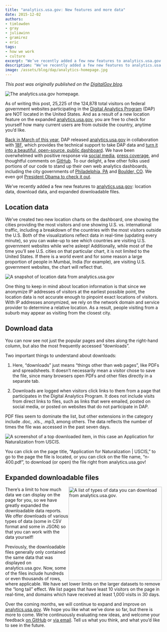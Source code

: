 ```yaml
---
title: "analytics.usa.gov: New features and more data"
date: 2015-12-02
authors:
- timlowden
- gray
- juliawinn
- gramirez
- eric
tags:
- how we work
- culture
excerpt: "We’ve recently added a few new features to analytics.usa.gov: location data, download data, and expanded downloadable files."
description: "We’ve recently added a few new features to analytics.usa.gov: location data, download data, and expanded downloadable files."
image: /assets/blog/dap/analytics-homepage.jpg
---
```


*This post was originally published on the [DigitalGov blog](https://www.digitalgov.gov/2015/12/01/analytics-usa-gov-new-features-and-more-data).*

![The analytics.usa.gov homepage.]({{site.baseurl}}/assets/blog/dap/analytics-homepage.jpg)

As of writing this post, 25,225 of the 124,878 total visitors on federal
government websites participating in the [Digital Analytics
Program](http://www.digitalgov.gov/services/dap/) (DAP) are NOT located
in the United States. And as a result of a new location feature on the
expanded [analytics.usa.gov](https://analytics.usa.gov/), you are free
to check for yourself how many current users are from outside the
country, anytime you’d like.

[Back in March of this year](http://mashable.com/2015/03/19/white-house-open-source-analytics/#lw5sIJFfwqq9),
DAP released [analytics.usa.gov](https://analytics.usa.gov/) in
collaboration with [18F](https://18f.gsa.gov/), which provides the
technical support to take DAP data and [turn it into a beautiful,
open-source, public
dashboard](https://18f.gsa.gov/2015/03/19/how-we-built-analytics-usa-gov/).
We have been overwhelmed with positive response via [social
media](https://twitter.com/18F/status/578563466018963456), [press
coverage](https://www.washingtonpost.com/news/the-switch/wp/2015/03/19/the-most-popular-government-web-sites-ranked/),
and thoughtful comments on
[GitHub](https://github.com/18F/analytics.usa.gov). To our delight, a
few other folks used portions of our code to stand up their own web
analytics dashboards, including the city governments of [Philadelphia,
PA](http://analytics.phila.gov/) and [Boulder,
CO](https://bouldercolorado.gov/stats). We even got [President Obama
to check it
out](https://www.digitalgov.gov/files/2015/12/POTUSdap.jpeg).

We’ve recently added a few new features to
[analytics.usa.gov](https://analytics.usa.gov/):
location data, download data, and expanded downloadable files.

Location data
-------------

We’ve created two new location charts on the dashboard, one showing the
cities providing the most visitors and one showing U.S. vs.
international traffic, including a breakdown of the countries with the
most visitors outside the U.S. Both of the visualizations reflect data
in real-time (updating every minute), so you can wake-up to see which
countries are visiting U.S. government websites while we’re asleep!
Additionally, while most of the time you’ll see U.S. cities on that
particular chart, it is not limited to the United States. If there is a
world event and for some reason a large proportion of people in Mumbai,
India (for example), are visiting U.S. government websites, the chart
will reflect that.

![A snapshot of location data from analytics.usa.gov]({{site.baseurl}}/assets/blog/dap/analytics-locations.jpg)

One thing to keep in mind about location information is that since we
anonymize IP addresses of visitors at the earliest possible point, the
location data is not accurate enough to pinpoint exact locations of
visitors. With IP addresses anonymized, we rely on the network domain
and service provider to determine a relative location. As a result,
people visiting from a suburb may appear as visiting from the closest
city.

Download data
-------------

You can now see not just the popular pages and sites along the
right-hand column, but also the most frequently accessed “downloads”.

Two important things to understand about downloads:

1. Here, “downloads” just means “things other than web pages”, like PDFs and spreadsheets. It doesn’t necessarily mean a visitor chose to save the file, since many browsers open PDFs and other files directly in a separate tab.

2. Downloads are logged when visitors click links to them from a page that participates in the Digital Analytics Program. It does not include visits from direct links to files, such as links that were emailed, posted on social media, or posted on websites that do not participate in DAP.

PDF files seem to dominate the list, but other extensions in the
category include .doc, .xls., .mp3, among others. The data reflects the
number of times the file was accessed in the past seven days.

![A screenshot of a top downloaded item, in this case an Application for Naturalization from USCIS.]({{site.baseurl}}/assets/blog/dap/analytics-downloads.jpg)

You can click on the page title, “Application for Naturalization |
USCIS,” to go to the page the file is located, or you can click on the
file name, “n-400.pdf”, to download (or open) the file right from
analytics.usa.gov!

Expanded downloadable files
---------------------------
<div style="float: right;"><img src="{{ site.baseurl }}/assets/blog/dap/analytics-downloads2.jpg" alt="A list of types of data you can download from analytics.usa.gov." width="300px"></div>

There’s a limit to how much data we can display on the page for you, so
we have greatly expanded the downloadable data reports. We offer
downloads of various types of data (some in CSV format and some in JSON)
so that you can work with the data yourself!

Previously, the downloadable files generally only contained the same
data that was displayed on analytics.usa.gov. Now, some of the files
include hundreds or even thousands of rows, where applicable. We have
set lower limits on the larger datasets to remove the “long tail”
effect. We list pages that have least 10 visitors on the page in
real-time, and domains which have received at least 1,000 visits in 30
days.

Over the coming months, we will continue to expand and improve on
[analytics.usa.gov](https://analytics.usa.gov). We hope you like what
we’ve done so far, but there is more to come. We’re continuously
evaluating new ideas, and welcome your feedback [on GitHub](https://github.com/18F/analytics.usa.gov/issues)
or [via email](mailto:dap@support.digitalgov.gov). Tell us what you
think, and what you’d like to see in the future.
